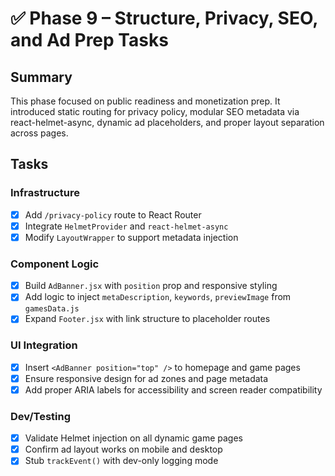# ✅ Phase 9 – Structure, Privacy, SEO, and Ad Prep Tasks

## Summary
This phase focused on public readiness and monetization prep. It introduced static routing for privacy policy, modular SEO metadata via react-helmet-async, dynamic ad placeholders, and proper layout separation across pages.

## Tasks

### Infrastructure
- [x] Add `/privacy-policy` route to React Router
- [x] Integrate `HelmetProvider` and `react-helmet-async`
- [x] Modify `LayoutWrapper` to support metadata injection

### Component Logic
- [x] Build `AdBanner.jsx` with `position` prop and responsive styling
- [x] Add logic to inject `metaDescription`, `keywords`, `previewImage` from `gamesData.js`
- [x] Expand `Footer.jsx` with link structure to placeholder routes

### UI Integration
- [x] Insert `<AdBanner position="top" />` to homepage and game pages
- [x] Ensure responsive design for ad zones and page metadata
- [x] Add proper ARIA labels for accessibility and screen reader compatibility

### Dev/Testing
- [x] Validate Helmet injection on all dynamic game pages
- [x] Confirm ad layout works on mobile and desktop
- [x] Stub `trackEvent()` with dev-only logging mode
